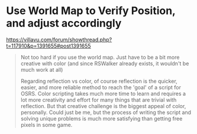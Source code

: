 # Use World Map to Verify Position, and adjust accordingly
https://villavu.com/forum/showthread.php?t=117910&p=1391655#post1391655
>Not too hard if you use the world map. Just have to be a bit more creative with color 
>(and since RSWalker already exists, it wouldn't be much work at all)
>
>Regarding reflection vs color, of course reflection is the quicker, easier, and more reliable method to reach the 'goal' of a script for OSRS. Color scripting takes much more time to learn and requires a lot more creativity and effort for many things that are trivial with reflection. But that creative challenge is the biggest appeal of color, personally. Could just be me, but the process of writing the script and solving unique problems is much more satisfying than getting free pixels in some game.
